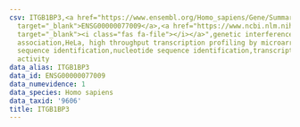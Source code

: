 ```yaml
---
csv: ITGB1BP3,<a href="https://www.ensembl.org/Homo_sapiens/Gene/Summary?db=core;g=ENSG00000077009"
  target="_blank">ENSG00000077009</a>,<a href="https://www.ncbi.nlm.nih.gov/pubmed/17216044"
  target="_blank"><i class="fas fa-file"></i></a>",genetic interference,functional
  association,HeLa, high throughput transcription profiling by microarray,nucleotide
  sequence identification,nucleotide sequence identification,transcriptional regulation,up-regulates
  activity
data_alias: ITGB1BP3
data_id: ENSG00000077009
data_numevidence: 1
data_species: Homo sapiens
data_taxid: '9606'
title: ITGB1BP3
---
```

